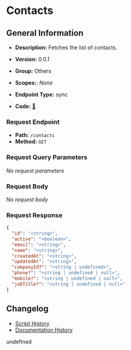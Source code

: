 # Contacts

## General Information
- **Description:** Fetches the list of contacts.

- **Version:** 0.0.1
- **Group:** Others
- **Scopes:**: _None_
- **Endpoint Type:** sync
- **Code:** [🔗](https://github.com/NangoHQ/integration-templates/tree/main/integrations/freshdesk/syncs/contacts.ts)

### Request Endpoint

- **Path:** `/contacts`
- **Method:** `GET`

### Request Query Parameters

_No request parameters_

### Request Body

_No request body_

### Request Response

```json
{
  "id": "<string>",
  "active": "<boolean>",
  "email": "<string>",
  "name": "<string>",
  "createdAt": "<string>",
  "updatedAt": "<string>",
  "companyId?": "<string | undefined>",
  "phone?": "<string | undefined | null>",
  "mobile?": "<string | undefined | null>",
  "jobTitle?": "<string | undefined | null>"
}
```

## Changelog


- [Script History](https://github.com/NangoHQ/integration-templates/commits/main/integrations/freshdesk/syncs/contacts.ts)
- [Documentation History](https://github.com/NangoHQ/integration-templates/commits/main/integrations/freshdesk/syncs/contacts.md)

<!-- END  GENERATED CONTENT -->

undefined